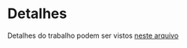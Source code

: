 # Detalhes

Detalhes do trabalho podem ser vistos [neste arquivo](./Trabalho%201%20-%20Descrição%20das%20Estruturas.pdf)
 
